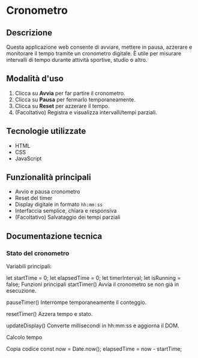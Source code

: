 #  Cronometro

##  Descrizione

Questa applicazione web consente di avviare, mettere in pausa, azzerare e monitorare il tempo tramite un cronometro digitale. È utile per misurare intervalli di tempo durante attività sportive, studio o altro.

##  Modalità d'uso

1. Clicca su **Avvia** per far partire il cronometro.
2. Clicca su **Pausa** per fermarlo temporaneamente.
3. Clicca su **Reset** per azzerare il tempo.
4. (Facoltativo) Registra e visualizza intervalli/tempi parziali.

##  Tecnologie utilizzate

- HTML
- CSS
- JavaScript

##  Funzionalità principali

- Avvio e pausa cronometro
- Reset del timer
- Display digitale in formato `hh:mm:ss`
- Interfaccia semplice, chiara e responsiva
- (Facoltativo) Salvataggio dei tempi parziali

##  Documentazione tecnica

### Stato del cronometro

Variabili principali:

let startTime = 0;
let elapsedTime = 0;
let timerInterval;
let isRunning = false;
Funzioni principali
startTimer()
Avvia il cronometro se non già in esecuzione.

pauseTimer()
Interrompe temporaneamente il conteggio.

resetTimer()
Azzera tempo e stato.

updateDisplay()
Converte millisecondi in hh:mm:ss e aggiorna il DOM.

Calcolo tempo

Copia codice
const now = Date.now();
elapsedTime = now - startTime;
